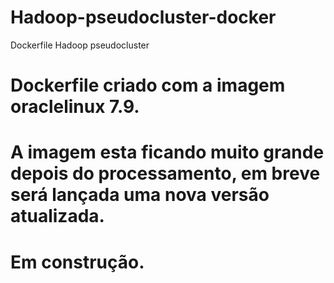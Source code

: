 # Hadoop-pseudocluster-docker
Dockerfile Hadoop pseudocluster

# Dockerfile criado com a imagem oraclelinux 7.9.
# A imagem esta ficando muito grande depois do processamento, em breve será lançada uma nova versão atualizada.
# Em construção.
